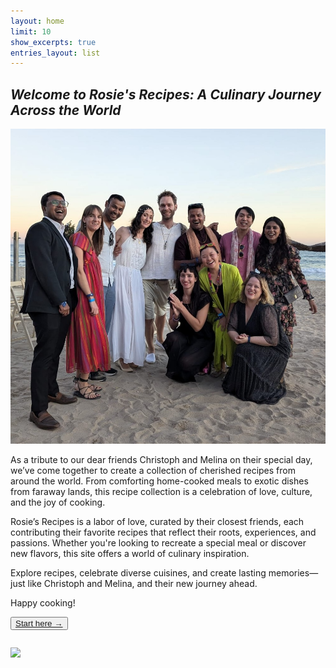 ```yaml
---
layout: home
limit: 10
show_excerpts: true
entries_layout: list
---
```


## _Welcome to Rosie's Recipes: A Culinary Journey Across the World_

<img src="images/friends-1.jpeg">

As a tribute to our dear friends Christoph and Melina on their special day, we’ve come together to create a collection of cherished recipes from around the world. From comforting home-cooked meals to exotic dishes from faraway lands, this recipe collection is a celebration of love, culture, and the joy of cooking.

Rosie’s Recipes is a labor of love, curated by their closest friends, each contributing their favorite recipes that reflect their roots, experiences, and passions. Whether you're looking to recreate a special meal or discover new flavors, this site offers a world of culinary inspiration.

Explore recipes, celebrate diverse cuisines, and create lasting memories—just like Christoph and Melina, and their new journey ahead.

Happy cooking!

<div>
    <button class="btn primary align-center"><a href="recipes">Start here →</a></button>
</div>

<div>
    <img
        class="align-center"
        style="margin-top: 2em; margin-bottom: 1em"
        src="https://hits.seeyoufarm.com/api/count/incr/badge.svg?url={{ site.url | uri_escape }}{{ page.url | uri_escape }}&count_bg=%23BFBFBF&title_bg=%23BFBFBF&title=Views&edge_flat=false"
    />
</div>
